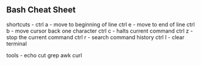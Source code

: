 ## Bash Cheat Sheet

shortcuts -
ctrl a - move to beginning of line
ctrl e - move to end of line
ctrl b - move cursor back one character
ctrl c - halts current command
ctrl z - stop the current command
ctrl r - search command history
ctrl l - clear terminal

tools -
echo
cut
grep
awk
curl